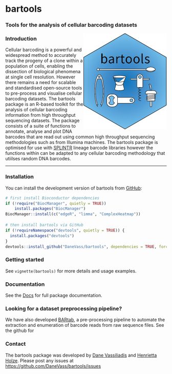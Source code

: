 
<!-- README.md is generated from README.Rmd. Please edit that file -->

# bartools

### Tools for the analysis of cellular barcoding datasets

<img src="man/figures/bartools_logo.png" align="right" width="260"/>

### Introduction

Cellular barcoding is a powerful and widespread method to accurately
track the progeny of a clone within a population of cells, enabling the
dissection of biological phenomena at single cell resolution. However
there remains a need for scalable and standardised open-source tools to
pre-process and visualise cellular barcoding datasets. The bartools
package is an R-based toolkit for the analysis of cellular barcoding
information from high throughput sequencing datasets. The package
consists of a suite of functions to annotate, analyse and plot DNA
barcodes that are read out using common high throughput sequencing
methodologies such as from Illumina machines. The bartools package is
optimised for use with
[SPLINTR](https://www.nature.com/articles/s41586-021-04206-7) lineage
barcode libraries however the functions within can be adapted to any
cellular barcoding methodology that utiilses random DNA barcodes.

<!-- badges: start -->
<!-- badges: end -->

------------------------------------------------------------------------

### Installation

You can install the development version of bartools from
[GitHub](https://github.com/):

``` r
# first install Bioconductor dependencies
if (!require("BiocManager", quietly = TRUE))
    install.packages("BiocManager")
BiocManager::install(c("edgeR", "limma", "ComplexHeatmap"))

# then install bartools via GitHub
if (!requireNamespace("devtools", quietly = TRUE)) {
  install.packages("devtools")
}
devtools::install_github("DaneVass/bartools", dependencies = TRUE, force = TRUE)
```

### Getting started

See `vignette(bartools)` for more details and usage examples.

### Documentation

See the [Docs](https://danevass.github.io/bartools/) for full package
documentation.

### Looking for a dataset preprocessing pipeline?

We have also developed [BARtab](https://github.com/DaneVass/BARtab), a
pre-processing pipeline to automate the extraction and enumeration of
barcode reads from raw sequence files. See the github for

### Contact

The bartools package was developed by [Dane
Vassiliadis](https://findanexpert.unimelb.edu.au/profile/366000-dane-vassiliadis) and [Henrietta Holze](https://github.com/HenriettaHolze).
Please post any issues at <https://github.com/DaneVass/bartools/issues>
